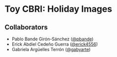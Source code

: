 # Toy CBRI: Holiday Images

## Collaborators
* Pablo Bande Girón-Sánchez ([@pbande](https://github.com/pbande))
* Erick Abdiel Cedeño Guerra ([@erick4556](https://github.com/erick4556))
* Gabriela Argüelles Terrón ([@gabyarte](https://github.com/gabyarte))